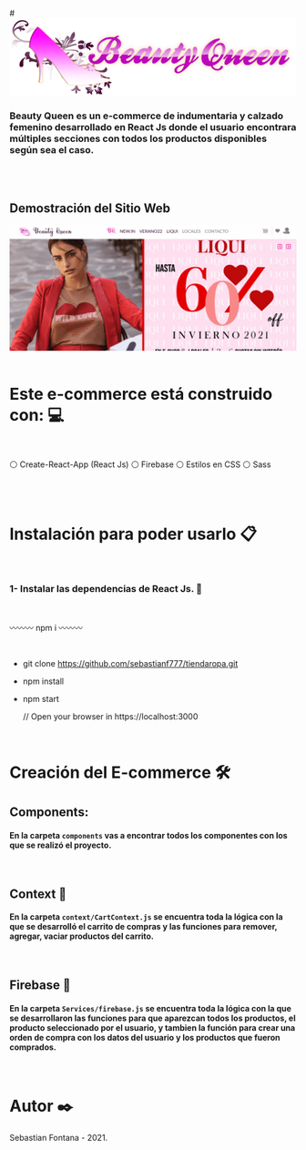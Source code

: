 #<img src="/src/assets/img/logo.png"/>

### Beauty Queen es un e-commerce de indumentaria y calzado femenino desarrollado en React Js donde el usuario encontrara múltiples secciones con todos los productos disponibles según sea el caso.
<br><br>

## Demostración del Sitio Web

<img src="tiendaRopa.gif"/>
<br><br>

# Este e-commerce está construido con: 💻
<br>

⚪ Create-React-App (React Js)
⚪ Firebase
⚪ Estilos en CSS 
⚪ Sass

<br><br>

# Instalación para poder usarlo 📋
<br>

### 1- Instalar las dependencias de React Js. 🔧
<br>

〰️〰️〰️
npm i
〰️〰️〰️

<br>

- git clone https://github.com/sebastianf777/tiendaropa.git
- npm install
- npm start

	// Open your browser in https://localhost:3000
<br>

# Creación del E-commerce 🛠️
## Components:

#### En la carpeta `components` vas a encontrar todos los componentes con los que se realizó el proyecto.

<br>

## Context 📄

#### En la carpeta `context/CartContext.js` se encuentra toda la lógica con la que se desarrolló el carrito de compras y las funciones para remover, agregar, vaciar productos del carrito.

<br>

## Firebase 📄

#### En la carpeta `Services/firebase.js` se encuentra toda la lógica con la que se desarrollaron las funciones para que aparezcan todos los productos, el producto seleccionado por el usuario, y tambien la función para crear una orden de compra con los datos del usuario y los productos que fueron comprados.


<br>

# Autor ✒️

Sebastian Fontana - 2021.
